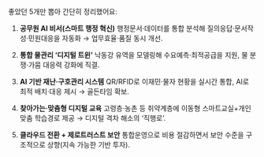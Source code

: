 좋았던 5개만 뽑아 간단히 정리했어요:

1. **공무원 AI 비서(스마트 행정 혁신)**
   행정문서·데이터를 통합 분석해 질의응답·문서작성·민원대응을 자동화 → 업무효율·품질 동시 개선.  

2. **통합 물관리 ‘디지털 트윈’**
   낙동강 유역을 모델링해 수요예측·최적공급을 지원, 물 분쟁·가뭄 대응력 강화에 직결.  

3. **AI 기반 재난·구호관리 시스템**
   QR/RFID로 이재민·물자 현황을 실시간 통합, AI로 최적 배치·대응 제시 → 골든타임 확보.  

4. **찾아가는·맞춤형 디지털 교육**
   고령층·농촌 등 취약계층에 이동형 스마트교실+개인맞춤 학습경로 제공 → 디지털 격차 해소의 ‘직행로’.  

5. **클라우드 전환 + 제로트러스트 보안**
   통합운영으로 비용 절감하면서 보안 수준을 구조적으로 상향(지속 가능한 기반 투자).  
